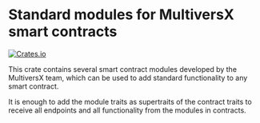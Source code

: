 # Standard modules for MultiversX smart contracts

[![Crates.io](https://img.shields.io/crates/v/multiversx-sc-modules)](https://crates.io/crates/multiversx-sc-modules)

This crate contains several smart contract modules developed by the MultiversX team, which can be used to add standard functionality to any smart contract.

It is enough to add the module traits as supertraits of the contract traits to receive all endpoints and all functionality from the modules in contracts.
